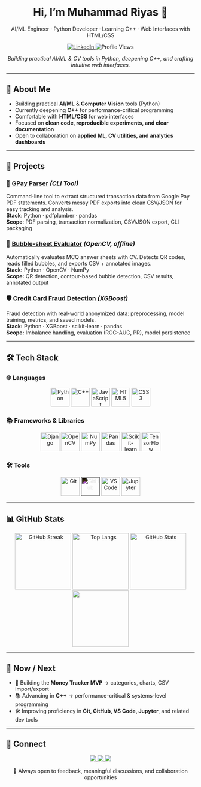 <div align="center">

# Hi, I’m <b>Muhammad Riyas</b> 👋  
AI/ML Engineer · Python Developer · Learning C++ · Web Interfaces with HTML/CSS  

<p>
  <a href="https://www.linkedin.com/in/riyas-bin-umer">
    <img alt="LinkedIn" src="https://img.shields.io/badge/LinkedIn-Muhammad%20Riyas-0A66C2?style=for-the-badge&logo=linkedin&logoColor=white">
  </a>
  <img alt="Profile Views" src="https://komarev.com/ghpvc/?username=ibnu-umer&style=for-the-badge&color=blueviolet">
</p>

<p>
  <em>Building practical AI/ML & CV tools in Python, deepening C++, and crafting intuitive web interfaces.</em>
</p>

</div>

---

## 📌 About Me  

- Building practical **AI/ML** & **Computer Vision** tools (Python)  
- Currently deepening **C++** for performance-critical programming  
- Comfortable with **HTML/CSS** for web interfaces  
- Focused on **clean code, reproducible experiments, and clear documentation**  
- Open to collaboration on **applied ML, CV utilities, and analytics dashboards**  

---

## 🚀 Projects  

### 💾 [GPay Parser](https://github.com/ibnu-umer/gpay-parser) *(CLI Tool)*
Command-line tool to extract structured transaction data from Google Pay PDF statements. Converts messy PDF exports into clean CSV/JSON for easy tracking and analysis.<br>
**Stack**: Python · pdfplumber · pandas<br>
**Scope**: PDF parsing, transaction normalization, CSV/JSON export, CLI packaging 

### 📝 [Bubble-sheet Evaluator](https://github.com/ibnu-umer/bubble-sheet-evaluator) *(OpenCV, offline)*  
Automatically evaluates MCQ answer sheets with CV. Detects QR codes, reads filled bubbles, and exports CSV + annotated images.  
**Stack:** Python · OpenCV · NumPy  
**Scope:** QR detection, contour-based bubble detection, CSV results, annotated output  

### 🛡️ [Credit Card Fraud Detection](https://github.com/ibnu-umer/credit-card-fraud-detection) *(XGBoost)*  
Fraud detection with real-world anonymized data: preprocessing, model training, metrics, and saved models.  
**Stack:** Python · XGBoost · scikit-learn · pandas  
**Scope:** Imbalance handling, evaluation (ROC-AUC, PR), model persistence  

---

## 🛠️ Tech Stack  

### 🌐 Languages  

<p align="center">
  <img src="https://cdn.jsdelivr.net/gh/devicons/devicon/icons/python/python-original.svg" width="50" alt="Python"/>
  <img src="https://cdn.jsdelivr.net/gh/devicons/devicon/icons/cplusplus/cplusplus-original.svg" width="50" alt="C++"/>
  <img src="https://cdn.jsdelivr.net/gh/devicons/devicon/icons/javascript/javascript-original.svg" width="50" alt="JavaScript"/>
  <img src="https://cdn.jsdelivr.net/gh/devicons/devicon/icons/html5/html5-original.svg" width="50" alt="HTML5"/>
  <img src="https://cdn.jsdelivr.net/gh/devicons/devicon/icons/css3/css3-original.svg" width="50" alt="CSS3"/>
</p>

### 📚 Frameworks & Libraries  

<p align="center">
  <img src="https://cdn.jsdelivr.net/gh/devicons/devicon/icons/django/django-plain.svg" width="50" alt="Django"/>
  <img src="https://cdn.jsdelivr.net/gh/devicons/devicon/icons/opencv/opencv-original.svg" width="50" alt="OpenCV"/>
  <img src="https://cdn.jsdelivr.net/gh/devicons/devicon/icons/numpy/numpy-original.svg" width="50" alt="NumPy"/>
  <img src="https://cdn.jsdelivr.net/gh/devicons/devicon/icons/pandas/pandas-original.svg" width="50" alt="Pandas"/>
  <img src="https://cdn.jsdelivr.net/gh/devicons/devicon/icons/scikitlearn/scikitlearn-original.svg" width="50" alt="Scikit-learn"/>
  <img src="https://cdn.jsdelivr.net/gh/devicons/devicon/icons/tensorflow/tensorflow-original.svg" width="50" alt="TensorFlow"/>
</p>

### 🛠️ Tools  

<p align="center">
  <img src="https://cdn.jsdelivr.net/gh/devicons/devicon/icons/git/git-original.svg" width="50" margin="0 10px" alt="Git"/>
  <img src="https://upload.wikimedia.org/wikipedia/commons/9/91/Octicons-mark-github.svg" width="50" alt="GitHub" style="filter: invert(1);"/>
  <img src="https://cdn.jsdelivr.net/gh/devicons/devicon/icons/vscode/vscode-original.svg" width="50" alt="VS Code"/>
  <img src="https://cdn.jsdelivr.net/gh/devicons/devicon/icons/jupyter/jupyter-original.svg" width="50" alt="Jupyter"/>
</p>

---

## 📊 GitHub Stats  

<p align="center">
  <img alt="GitHub Streak" src="https://streak-stats.demolab.com?user=ibnu-umer&theme=github-dark-blue&hide_border=true" height="150"/>
  <img alt="Top Langs" src="https://github-readme-stats.vercel.app/api/top-langs/?username=ibnu-umer&layout=compact&theme=transparent&hide_border=true" height="150"/>
  <img alt="GitHub Stats" src="https://github-readme-stats.vercel.app/api?username=ibnu-umer&show_icons=true&theme=transparent&hide_border=true" height="150"/>
  <img src="https://github-readme-activity-graph.vercel.app/graph?username=ibnu-umer&theme=github-dark&hide_border=true" height="150"/>
</p>

---

## 📅 Now / Next  

- 🚀 Building the **Money Tracker MVP** → categories, charts, CSV import/export  
- 📚 Advancing in **C++** → performance-critical & systems-level programming  
- 🛠️ Improving proficiency in **Git, GitHub, VS Code, Jupyter**, and related dev tools  

---

## 🔗 Connect  

<p align="center">
  <a href="https://www.linkedin.com/in/riyas-bin-umer" target="_blank">
    <img src="https://img.shields.io/badge/LinkedIn-0A66C2?style=for-the-badge&logo=linkedin&logoColor=white" />
  </a>
  <a href="mailto:your_email@example.com">
    <img src="https://img.shields.io/badge/Email-D14836?style=for-the-badge&logo=gmail&logoColor=white" />
  </a>
  <a href="https://github.com/ibnu-umer" target="_blank">
    <img src="https://img.shields.io/badge/GitHub-Follow-181717?style=for-the-badge&logo=github&logoColor=white" />
  </a>
</p>

<p align="center">
  💬 Always open to feedback, meaningful discussions, and collaboration opportunities
</p>
